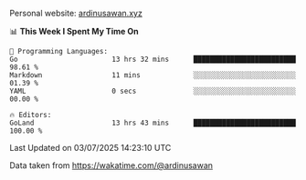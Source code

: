 Personal website: [ardinusawan.xyz](https://ardinusawan.xyz)

<!--START_SECTION:waka-->
📊 **This Week I Spent My Time On** 

```text
💬 Programming Languages: 
Go                       13 hrs 32 mins      █████████████████████████   98.61 % 
Markdown                 11 mins             ░░░░░░░░░░░░░░░░░░░░░░░░░   01.39 % 
YAML                     0 secs              ░░░░░░░░░░░░░░░░░░░░░░░░░   00.00 % 

🔥 Editors: 
GoLand                   13 hrs 43 mins      █████████████████████████   100.00 % 
```


 Last Updated on 03/07/2025 14:23:10 UTC
<!--END_SECTION:waka-->
Data taken from https://wakatime.com/@ardinusawan
